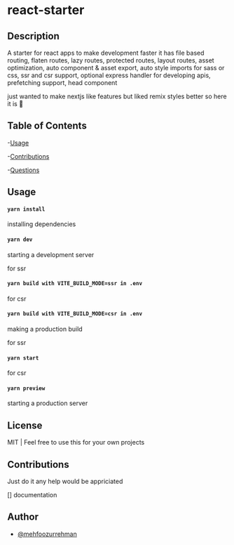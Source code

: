 # react-starter

## Description

A starter for react apps to make development faster it has file based routing, flaten routes, lazy routes, protected routes, layout routes, asset optimization, auto component & asset export, auto style imports for sass or css, ssr and csr support, optional express handler for developing apis, prefetching support, head component

just wanted to make nextjs like features but liked remix styles better so here it is 💖

## Table of Contents

-[Usage](#usage)

-[Contributions](#contributions)

-[Questions](#questions)

## Usage

#### `yarn install`

installing dependencies

#### `yarn dev`

starting a development server

for ssr
#### `yarn build with VITE_BUILD_MODE=ssr in .env`

for csr
#### `yarn build with VITE_BUILD_MODE=csr in .env`

making a production build

for ssr
#### `yarn start`

for csr
#### `yarn preview`

starting a production server

## License

MIT | Feel free to use this for your own projects

## Contributions

Just do it any help would be appriciated

[] documentation

## Author

- [@mehfoozurrehman](https://www.github.com/mehfoozurrehman)
